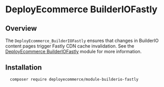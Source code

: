 # DeployEcommerce BuilderIOFastly

## Overview
The `DeployEcommerce_BuilderIOFastly` ensures that changes in BuilderIO content pages trigger Fastly CDN cache invalidation.
See the [DeployEcommerce BuilderIOFastly](https://github.com/DeployEcommerce/module-builderio) module for more information.

## Installation
```sh
  composer require deployecommerce/module-builderio-fastly
```
